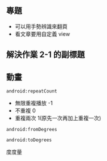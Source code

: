 ## 專題

* 可以用手勢辨識來翻頁
* 看文章要用自定義 view 



## 解決作業 2-1 的副標題





## 動畫

`android:repeatCount` 

* 無限重複播放 -1
* 不重複 0
* 重複兩次 1(原先一次再加上重複一次) 



`android:fromDegrees`

`android:toDegrees`

度度量

